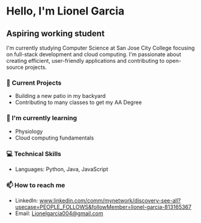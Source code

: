 
# Hello, I'm Lionel Garcia 
## Aspiring working student

I'm currently studying Computer Science at San Jose City College 
focusing on full-stack development and cloud computing. 
I'm passionate about creating efficient, user-friendly 
applications and contributing to open-source projects.

### 🔭 Current Projects
- Building a new patio in my backyard
- Contributing to many classes to get my AA Degree


### 🌱 I'm currently learning
- Physiology
- Cloud computing fundamentals
  

### 💻 Technical Skills
- Languages: Python, Java, JavaScript


### 📫 How to reach me
- LinkedIn: www.linkedin.com/comm/mynetwork/discovery-see-all?usecase=PEOPLE_FOLLOWS&followMember=lionel-garcia-813165367
- Email: Lionelgarcia004@gmail.com
